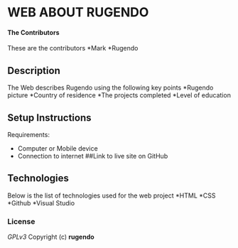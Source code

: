# WEB ABOUT RUGENDO
#### The Contributors
These are the contributors
*Mark
*Rugendo
## Description
The Web describes Rugendo using the following key points 
*Rugendo picture
*Country of residence
*The projects completed
*Level of education
## Setup Instructions
Requirements:
* Computer or Mobile device
* Connection to internet
##Link to live site on GitHub

## Technologies
Below is the list of technologies used for the web project
*HTML
*CSS
*Github
*Visual Studio
### License
*GPLv3*
Copyright (c) **rugendo**

